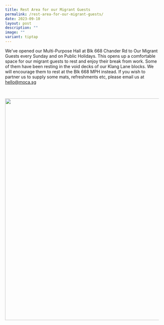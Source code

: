 ```yaml
---
title: Rest Area for our Migrant Guests
permalink: /rest-area-for-our-migrant-guests/
date: 2023-09-10
layout: post
description: ""
image: ""
variant: tiptap
---
```

<p>We've opened our Multi-Purpose Hall at Blk 668 Chander Rd to Our Migrant
Guests every Sunday and on Public Holidays. This opens up a comfortable
space for our migrant guests to rest and enjoy their break from work. Some
of them have been resting in the void decks of our Klang Lane blocks. We
will encourage them to rest at the Blk 668 MPH instead. If you wish to
partner us to supply some mats, refreshments etc, please email us at
<a href="mailto:hello@moca.sg" rel="noopener noreferrer nofollow" target="_blank">hello@moca.sg</a>
</p>
<p>
<br>
</p>
<div class="isomer-image-wrapper">
<img style="width: 725px; color: rgb(0, 0, 0); font-family: system-ui, -apple-system, &quot;system-ui&quot;, &quot;Segoe UI&quot;, Roboto, Oxygen, Ubuntu, Cantarell, &quot;Open Sans&quot;, &quot;Helvetica Neue&quot;, sans-serif; font-size: medium; font-style: normal; font-variant-ligatures: normal; font-variant-caps: normal; font-weight: 400; letter-spacing: normal; orphans: 2; text-align: start; text-indent: 0px; text-transform: none; widows: 2; word-spacing: 0px; -webkit-text-stroke-width: 0px; white-space: normal; text-decoration-thickness: initial; text-decoration-style: initial; text-decoration-color: initial;" height="auto" width="100%" src="https://moca.sgp1.cdn.digitaloceanspaces.com/Upgrade%20%26%20Plans/64fec7c3864cb58ae570a61d_375472342_704406078171821_7409142713140433707_n.webp">
</div>
<p></p>